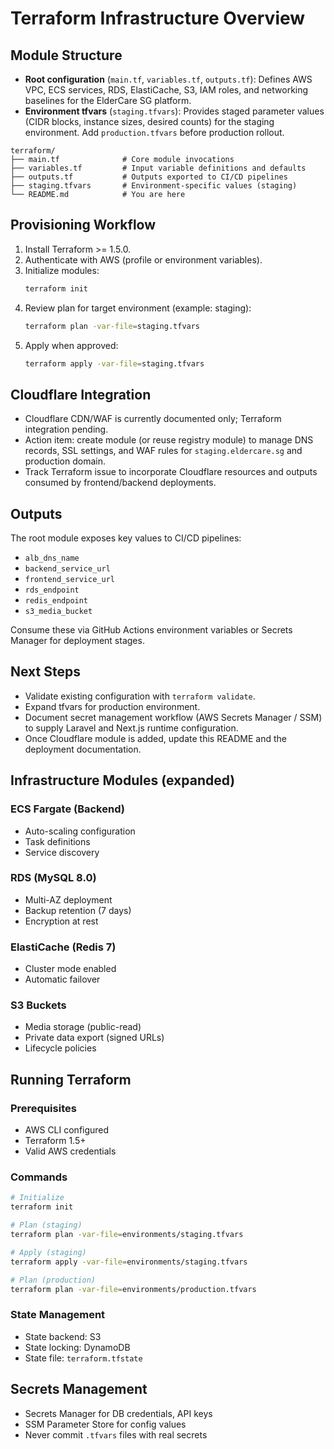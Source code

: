 # Terraform Infrastructure Overview

## Module Structure
- **Root configuration** (`main.tf`, `variables.tf`, `outputs.tf`): Defines AWS VPC, ECS services, RDS, ElastiCache, S3, IAM roles, and networking baselines for the ElderCare SG platform.
- **Environment tfvars** (`staging.tfvars`): Provides staged parameter values (CIDR blocks, instance sizes, desired counts) for the staging environment. Add `production.tfvars` before production rollout.

```
terraform/
├── main.tf              # Core module invocations
├── variables.tf         # Input variable definitions and defaults
├── outputs.tf           # Outputs exported to CI/CD pipelines
├── staging.tfvars       # Environment-specific values (staging)
└── README.md            # You are here
```

## Provisioning Workflow
1. Install Terraform >= 1.5.0.
2. Authenticate with AWS (profile or environment variables).
3. Initialize modules:
   ```bash
   terraform init
   ```
4. Review plan for target environment (example: staging):
   ```bash
   terraform plan -var-file=staging.tfvars
   ```
5. Apply when approved:
   ```bash
   terraform apply -var-file=staging.tfvars
   ```

## Cloudflare Integration
- Cloudflare CDN/WAF is currently documented only; Terraform integration pending.
- Action item: create module (or reuse registry module) to manage DNS records, SSL settings, and WAF rules for `staging.eldercare.sg` and production domain.
- Track Terraform issue to incorporate Cloudflare resources and outputs consumed by frontend/backend deployments.

## Outputs
The root module exposes key values to CI/CD pipelines:
- `alb_dns_name`
- `backend_service_url`
- `frontend_service_url`
- `rds_endpoint`
- `redis_endpoint`
- `s3_media_bucket`

Consume these via GitHub Actions environment variables or Secrets Manager for deployment stages.

## Next Steps
- Validate existing configuration with `terraform validate`.
- Expand tfvars for production environment.
- Document secret management workflow (AWS Secrets Manager / SSM) to supply Laravel and Next.js runtime configuration.
- Once Cloudflare module is added, update this README and the deployment documentation.

## Infrastructure Modules (expanded)

### ECS Fargate (Backend)
- Auto-scaling configuration
- Task definitions
- Service discovery

### RDS (MySQL 8.0)
- Multi-AZ deployment
- Backup retention (7 days)
- Encryption at rest

### ElastiCache (Redis 7)
- Cluster mode enabled
- Automatic failover

### S3 Buckets
- Media storage (public-read)
- Private data export (signed URLs)
- Lifecycle policies

## Running Terraform

### Prerequisites
- AWS CLI configured
- Terraform 1.5+
- Valid AWS credentials

### Commands
```bash
# Initialize
terraform init

# Plan (staging)
terraform plan -var-file=environments/staging.tfvars

# Apply (staging)
terraform apply -var-file=environments/staging.tfvars

# Plan (production)
terraform plan -var-file=environments/production.tfvars
```

### State Management
- State backend: S3
- State locking: DynamoDB
- State file: `terraform.tfstate`

## Secrets Management
- Secrets Manager for DB credentials, API keys
- SSM Parameter Store for config values
- Never commit `.tfvars` files with real secrets
